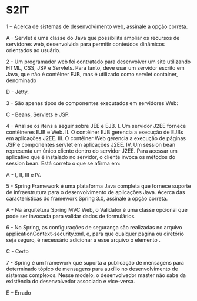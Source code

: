 # S2IT

1 – Acerca de sistemas de desenvolvimento web, assinale a opção correta.

A - Servlet é uma classe do Java que possibilita ampliar os recursos de servidores web, desenvolvida para permitir conteúdos dinâmicos orientados ao usuário.

2 - Um programador web foi contratado para desenvolver um site utilizando HTML, CSS, JSP e Servlets. Para tanto, deve usar um servidor escrito em Java, que não é contêiner EJB, mas é utilizado como servlet container, denominado

D - Jetty.

3 - São apenas tipos de componentes executados em servidores Web:

C - Beans, Servlets e JSP.

4 - Analise os itens a seguir sobre JEE e EJB. I. Um servidor J2EE fornece contêineres EJB e Web. II. O contêiner EJB gerencia a execução de EJBs em aplicações J2EE. III. O contêiner Web gerencia a execução de páginas JSP e componentes servlet em aplicações J2EE. IV. Um session bean representa um único cliente dentro do servidor J2EE. Para acessar um aplicativo que é instalado no servidor, o cliente invoca os métodos do session bean. Está correto o que se afirma em:

A - I, II, III e IV.

5 - Spring Framework é uma plataforma Java completa que fornece suporte de infraestrutura para o desenvolvimento de aplicações Java. Acerca das características do framework Spring 3.0, assinale a opção correta.

A - Na arquitetura Spring MVC Web, o Validator é uma classe opcional que pode ser invocada para validar dados de formulários.

6 - No Spring, as configurações de segurança são realizadas no arquivo applicationContext-security.xml, e, para que qualquer página ou diretório seja seguro, é necessário adicionar a esse arquivo o elemento .

C - Certo

7 - Spring é um framework que suporta a publicação de mensagens para determinado tópico de mensagens para auxílio no desenvolvimento de sistemas complexos. Nesse modelo, o desenvolvedor master não sabe da existência do desenvolvedor associado e vice-versa.

E – Errado 
